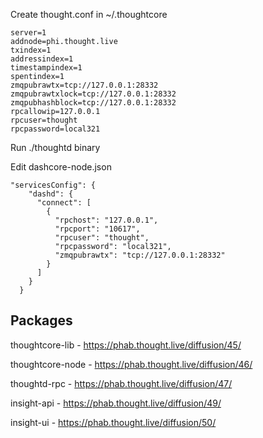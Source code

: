 
Create thought.conf in ~/.thoughtcore

```
server=1
addnode=phi.thought.live
txindex=1
addressindex=1
timestampindex=1
spentindex=1
zmqpubrawtx=tcp://127.0.0.1:28332
zmqpubrawtxlock=tcp://127.0.0.1:28332
zmqpubhashblock=tcp://127.0.0.1:28332
rpcallowip=127.0.0.1
rpcuser=thought
rpcpassword=local321
```

Run ./thoughtd binary


Edit dashcore-node.json

```
"servicesConfig": {
    "dashd": {
      "connect": [
        {
          "rpchost": "127.0.0.1",
          "rpcport": "10617",
          "rpcuser": "thought",
          "rpcpassword": "local321",
          "zmqpubrawtx": "tcp://127.0.0.1:28332"
        }
      ]
    }
  }
```

Packages
------------
thoughtcore-lib - https://phab.thought.live/diffusion/45/

thoughtcore-node - https://phab.thought.live/diffusion/46/ 

thoughtd-rpc - https://phab.thought.live/diffusion/47/

insight-api - https://phab.thought.live/diffusion/49/

insight-ui - https://phab.thought.live/diffusion/50/

